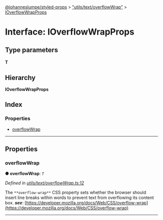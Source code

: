 [@johanneslumpe/styled-props](../README.md) > ["utils/text/overflowWrap"](../modules/_utils_text_overflowwrap_.md) > [IOverflowWrapProps](../interfaces/_utils_text_overflowwrap_.ioverflowwrapprops.md)

# Interface: IOverflowWrapProps

## Type parameters
#### T 
## Hierarchy

**IOverflowWrapProps**

## Index

### Properties

* [overflowWrap](_utils_text_overflowwrap_.ioverflowwrapprops.md#overflowwrap)

---

## Properties

<a id="overflowwrap"></a>

###  overflowWrap

**● overflowWrap**: *`T`*

*Defined in [utils/text/overflowWrap.ts:12](https://github.com/johanneslumpe/styled-props/blob/3abf398/src/utils/text/overflowWrap.ts#L12)*

The `**overflow-wrap**` CSS property sets whether the browser should insert line breaks within words to prevent text from overflowing its content box.
*__see__*: [https://developer.mozilla.org/docs/Web/CSS/overflow-wrap](https://developer.mozilla.org/docs/Web/CSS/overflow-wrap)

___

